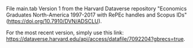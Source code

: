 File main.tab Version 1 from the Harvard Dataverse repository "Economics Graduates North-America 1997-2017 with RePEc handles and Scopus IDs" (https://doi.org/10.7910/DVN/ADSCLU).

For the most recent version, simply use this link: https://dataverse.harvard.edu/api/access/datafile/7092204?gbrecs=true.
